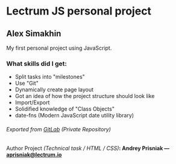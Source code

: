 # Lectrum JS personal project

## Alex Simakhin

My first personal project using JavaScript.

### What skills did I get:

* Split tasks into "milestones"
* Use "Git"
* Dynamically create page layout
* Got an idea of how the project structure should look like
* Import/Export
* Solidified knowledge of "Class Objects"
* date-fns (Modern JavaScript date utility library)


###### Exported from [GitLab](https://gitlab.com/AlexSimakhin) (Private Repository)

#### <span style="font-weight: normal">Author Project <i>(Technical task / HTML / CSS)</i></span>: Andrey Prisniak — aprisniak@lectrum.io